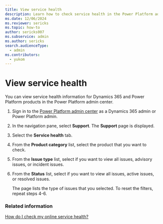 ```yaml
---
title: View service health
description: Learn how to check service health in the Power Platform admin center.
ms.date: 12/06/2024
ms.reviewer: sericks
ms.topic: how-to
author: sericks007
ms.subservice: admin
ms.author: sericks
search.audienceType: 
  - admin
ms.contributors:
  - yukom
---
```


# View service health

You can view service health information for Dynamics 365 and Power Platform products in the Power Platform admin center.

1. Sign in to the [Power Platform admin center](https://admin.powerplatform.microsoft.com) as a Dynamics 365 admin or Power Platform admin.
1. In the navigation pane, select **Support**. The **Support** page is displayed.
1. Select the **Service health** tab.
1. From the **Product category** list, select the product that you want to check.
1. From the **Issue type** list, select if you want to view all issues, advisory issues, or incident issues.
1. From the **Status** list, select if you want to view all issues, active issues, or resolved issues.

    The page lists the type of issues that you selected. To reset the filters, repeat steps 4-6.

### Related information
[How do I check my online service health?](check-online-service-health.md)
